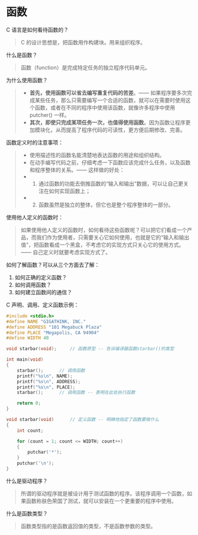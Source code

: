 # 函数

C 语言是如何看待函数的？
> C 的设计思想是，把函数用作构建块。用来组织程序。

什么是函数？
> 函数（function）是完成特定任务的独立程序代码单元。

为什么使用函数？
> - **首先，使用函数可以省去编写重复代码的苦差**。—— 如果程序要多次完成某些任务，那么只需要编写一个合适的函数，就可以在需要时使用这个函数，或者在不同的程序中使用该函数，就像许多程序中使用 putcher() 一样。
> - **其次，即使只完成某项任务一次，也值得使用函数**。因为函数让程序更加模块化，从而提高了程序代码的可读性，更方便后期修改、完善。

函数定义时的注意事项：
> - 使用描述性的函数名能清楚地表达函数的用途和组织结构。
> - 在动手编写代码之前，仔细考虑一下函数应该完成什么任务，以及函数和程序整体的关系。—— 这样做的好处：
> - 1. 通过函数的功能去倒推函数的“输入和输出”数据，可以让自己更关注在如何实现函数上；
> - 2. 函数虽然是独立的整体，但它也是整个程序整体的一部分。

使用他人定义的函数时：
> 如果使用他人定义的函数时，如何看待这些函数呢？可以把它们看成一个产品，而我们作为使用者，只需要关心它如何使用，也就是它的“输入和输出值”，把函数看成一个黑盒，不考虑它的实现方式只关心它的使用方式。—— 自己定义时就要考虑实现方式了。

如何了解函数？可以从三个方面去了解：
1. 如何正确的定义函数？
2. 如何调用函数？
3. 如何建立函数间的通信？

C 声明、调用、定义函数示例：
```C
#include <stdio.h>
#define NAME "GIGATHINK, INC."
#define ADDRESS "101 Megabuck Plaza"
#define PLACE "Megapolis, CA 94904"
#define WIDTH 40

void starbar(void);     // 函数原型 -- 告诉编译器函数starbar()的类型

int main(void)
{
    starbar();      // 调用函数
    printf("%s\n", NAME);
    printf("%s\n", ADDRESS);
    printf("%s\n", PLACE);
    starbar();      // 调用函数 -- 表明在此处执行函数

    return 0;
}

void starbar(void)      // 定义函数 -- 明确地指定了函数要做什么
{
    int count;

    for (count = 1; count <= WIDTH; count++)
    {
        putchar('*');
    }
    putchar('\n');
}
```

什么是驱动程序？
> 所谓的驱动程序就是被设计用于测试函数的程序。该程序调用一个函数，如果函数称肤色荣国了测试，就可以安装在一个更重要的程序中使用。

什么是函数类型？
> 函数类型指的是函数返回值的类型，不是函数参数的类型。